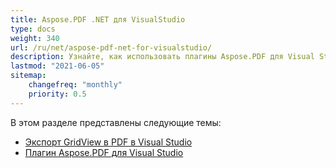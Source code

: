 ```yaml
---
title: Aspose.PDF .NET для VisualStudio
type: docs
weight: 340
url: /ru/net/aspose-pdf-net-for-visualstudio/
description: Узнайте, как использовать плагины Aspose.PDF для Visual Studio
lastmod: "2021-06-05"
sitemap:
    changefreq: "monthly"
    priority: 0.5
---
```


В этом разделе представлены следующие темы:

- [Экспорт GridView в PDF в Visual Studio](/pdf/ru/net/visual-studio-export-gridview-to-pdf-control/)
- [Плагин Aspose.PDF для Visual Studio](/pdf/ru/net/aspose-pdf-visual-studio-plugin/)
